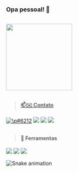### Opa pessoal! 🤘

##

<div>

  <a href="https://github.com/p-dr">
  <!--
    <img height="180em" src="https://github-readme-stats.vercel.app/api?username=p-dr&show_icons=true&theme=dracula&include_all_commits=true&count_private=true"/>
  -->

  <img height="180em" src="https://github-readme-stats.vercel.app/api/top-langs/?username=p-dr&layout=compact&langs_count=7&theme=dracula"/>

</div>
  
##
  
 > #### 📫✉️ Contato

<div>
  
  <a href="https://ayo.so/p_dr__" ><img
  src="https://img.shields.io/badge/Discord-7289DA?style=for-the-badge&logo=discord&logoColor=white"
  target="_blank" title="\p#6212"></a> 
  <a href="mailto:pedrolopesdesouza51@gmail.com"><img
  src="https://img.shields.io/badge/-Gmail-%23333?style=for-the-badge&logo=gmail&logoColor=white"
  target="_blank"></a>  <a href="mailto:pedrolopesdesouza15@outlook.com"><img
  src="https://img.shields.io/badge/Microsoft_Outlook-0078D4?style=for-the-badge&logo=microsoft-outlook&logoColor=white"
  target="_blank"></a>  <a href="https://www.linkedin.com/in/pedro-lsouza" target="_blank"><img
  src="https://img.shields.io/badge/-LinkedIn-%230077B5?style=for-the-badge&logo=linkedin&logoColor=white"
  target="_blank"></a>

</div>
  
  ##
  
> ####  🔧 Ferramentas 
  
  <img
  src="https://img.shields.io/badge/Visual_Studio_Code-0078D4?style=for-the-badge&logo=visual%20studio%20code&logoColor=white"
  target="_blank">
  <img
  src="https://img.shields.io/badge/Notion-000000?style=for-the-badge&logo=notion&logoColor=white"
  target="_blank">
  <img
  src="https://img.shields.io/badge/GIT-E44C30?style=for-the-badge&logo=git&logoColor=white"
  target="_blank">
 
  ![Snake animation](https://github.com/p-dr/p-dr/blob/output/github-contribution-grid-snake.svg) 


